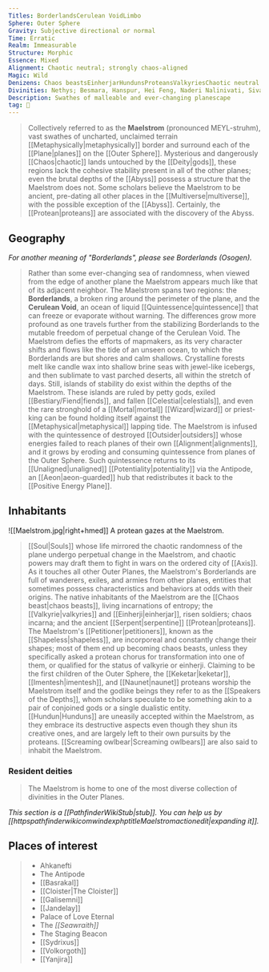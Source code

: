 ```yaml
---
Titles: BorderlandsCerulean VoidLimbo
Sphere: Outer Sphere
Gravity: Subjective directional or normal
Time: Erratic
Realm: Immeasurable
Structure: Morphic
Essence: Mixed
Alignment: Chaotic neutral; strongly chaos-aligned
Magic: Wild
Denizens: Chaos beastsEinherjarHundunsProteansValkyriesChaotic neutral outsidersChaotic neutral souls
Divinities: Nethys; Besmara, Hanspur, Hei Feng, Naderi Nalinivati, Sivanah, Speakers of the Depths, Sun Wukong, Yamatsumi, Ydersius, orc pantheon, protean lords
Description: Swathes of malleable and ever-changing planescape
tag: 🌌
---
```


> Collectively referred to as the **Maelstrom** (pronounced MEYL-struhm), vast swathes of uncharted, unclaimed terrain [[Metaphysically|metaphysically]] border and surround each of the [[Plane|planes]] on the [[Outer Sphere]]. Mysterious and dangerously [[Chaos|chaotic]] lands untouched by the [[Deity|gods]], these regions lack the cohesive stability present in all of the other planes; even the brutal depths of the [[Abyss]] possess a structure that the Maelstrom does not. Some scholars believe the Maelstrom to be ancient, pre-dating all other places in the [[Multiverse|multiverse]], with the possible exception of the [[Abyss]]. Certainly, the [[Protean|proteans]] are associated with the discovery of the Abyss.



## Geography

*For another meaning of "Borderlands", please see Borderlands (Osogen).*
> Rather than some ever-changing sea of randomness, when viewed from the edge of another plane the Maelstrom appears much like that of its adjacent neighbor. The Maelstrom spans two regions: the **Borderlands**, a broken ring around the perimeter of the plane, and the **Cerulean Void**, an ocean of liquid [[Quintessence|quintessence]] that can freeze or evaporate without warning. The differences grow more profound as one travels further from the stabilizing Borderlands to the mutable freedom of perpetual change of the Cerulean Void. The Maelstrom defies the efforts of mapmakers, as its very character shifts and flows like the tide of an unseen ocean, to which the Borderlands are but shores and calm shallows.
> Crystalline forests melt like candle wax into shallow brine seas with jewel-like icebergs, and then sublimate to vast parched deserts, all within the stretch of days. Still, islands of stability do exist within the depths of the Maelstrom. These islands are ruled by petty gods, exiled [[Bestiary/Fiend|fiends]], and fallen [[Celestial|celestials]], and even the rare stronghold of a [[Mortal|mortal]] [[Wizard|wizard]] or priest-king can be found holding itself against the [[Metaphysical|metaphysical]] lapping tide.
> The Maelstrom is infused with the quintessence of destroyed [[Outsider|outsiders]] whose energies failed to reach planes of their own [[Alignment|alignments]], and it grows by eroding and consuming quintessence from planes of the Outer Sphere. Such quintessence returns to its [[Unaligned|unaligned]] [[Potentiality|potentiality]] via the Antipode, an [[Aeon|aeon-guarded]] hub that redistributes it back to the [[Positive Energy Plane]].


## Inhabitants

![[Maelstrom.jpg|right+hmed]] 
 A protean gazes at the Maelstrom.
> [[Soul|Souls]] whose life mirrored the chaotic randomness of the plane undergo perpetual change in the Maelstrom, and chaotic powers may draft them to fight in wars on the ordered city of [[Axis]].
> As it touches all other Outer Planes, the Maelstrom's Borderlands are full of wanderers, exiles, and armies from other planes, entities that sometimes possess characteristics and behaviors at odds with their origins. The native inhabitants of the Maelstrom are the [[Chaos beast|chaos beasts]], living incarnations of entropy; the [[Valkyrie|valkyries]] and [[Einherji|einherjar]], risen soldiers; chaos incarna; and the ancient [[Serpent|serpentine]] [[Protean|proteans]]. The Maelstrom's [[Petitioner|petitioners]], known as the [[Shapeless|shapeless]], are incorporeal and constantly change their shapes; most of them end up becoming chaos beasts, unless they specifically asked a protean chorus for transformation into one of them, or qualified for the status of valkyrie or einherji. Claiming to be the first children of the Outer Sphere, the [[Keketar|keketar]], [[Imentesh|imentesh]], and [[Naunet|naunet]] proteans worship the Maelstrom itself and the godlike beings they refer to as the [[Speakers of the Depths]], whom scholars speculate to be something akin to a pair of conjoined gods or a single dualistic entity. [[Hundun|Hunduns]] are uneasily accepted within the Maelstrom, as they embrace its destructive aspects even though they shun its creative ones, and are largely left to their own pursuits by the proteans. [[Screaming owlbear|Screaming owlbears]] are also said to inhabit the Maelstrom.


### Resident deities

> The Maelstrom is home to one of the most diverse collection of divinities in the Outer Planes.



*This section is a [[PathfinderWikiStub|stub]]. You can help us by [[httpspathfinderwikicomwindexphptitleMaelstromactionedit|expanding it]].*


## Places of interest

> - Ahkanefti
> - The Antipode
> - [[Basrakal]]
> - [[Cloister|The Cloister]]
> - [[Galisemni]]
> - [[Jandelay]]
> - Palace of Love Eternal
> - The *[[Seawraith]]*
> - The Staging Beacon
> - [[Sydrixus]]
> - [[Volkorgoth]]
> - [[Yanjira]]







